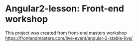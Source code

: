 # Angular2-lesson: Front-end workshop

This project was created from front-end masters workshop
https://frontendmasters.com/live-event/angular-2-stable-live/

